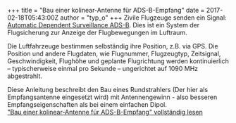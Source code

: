 +++
title = "Bau einer kolinear-Antenne für ADS-B-Empfang"
date = 2017-02-18T05:43:00Z
author = "typ_o"
+++
Zivile Flugzeuge senden ein Signal: [Automatic Dependent Surveillance
ADS-B](https://de.wikipedia.org/wiki/Automatic_Dependent_Surveillance).
Dies ist ein System der Flugsicherung zur Anzeige der Flugbewegungen im
Luftraum.  
  
Die Luftfahrzeuge bestimmen selbständig ihre Position, z.B. via GPS. Die
Position und andere Flugdaten, wie Flugnummer, Flugzeugtyp, Zeitsignal,
Geschwindigkeit, Flughöhe und geplante Flugrichtung werden
kontinuierlich – typischerweise einmal pro Sekunde – ungerichtet auf
1090 MHz abgestrahlt.  
  
Diese Anleitung beschreibt den Bau eines Rundstrahlers (Der hier als
Empfangsantenne eingesetzt wird) mit Antennengewinn - also besseren
Empfangseigenschaften als bei einem einfachen Dipol.  
["Bau einer kolinear-Antenne für ADS-B-Empfang" vollständig
lesen](https://flipdot.org/blog/archives/366-Bau-einer-kolinear-Antenne-fuer-ADS-B-Empfang.html#extended)
